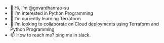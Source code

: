- 👋 Hi, I’m @govardhanrao-su
- 👀 I’m interested in Python Programming
- 🌱 I’m currently learning Terraform
- 💞️ I’m looking to collaborate on Cloud deployments using Terraform and Python Programming
- 📫 How to reach me? ping me in slack. 

<!---
govardhanrao-su/govardhanrao-su is a ✨ special ✨ repository because its `README.md` (this file) appears on your GitHub profile.
You can click the Preview link to take a look at your changes.
--->
